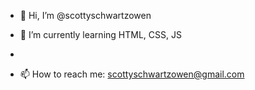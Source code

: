 - 👋 Hi, I’m @scottyschwartzowen

- 🌱 I’m currently learning HTML, CSS, JS
- 
- 📫 How to reach me: scottyschwartzowen@gmail.com
